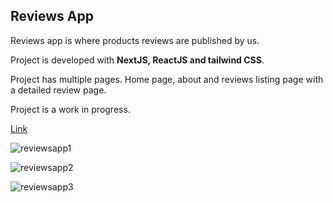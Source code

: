 ## Reviews App

Reviews app is where products reviews are published by us.

Project is developed with __NextJS, ReactJS and tailwind CSS__.

Project has multiple pages. Home page, about and reviews listing page with a detailed review page.

Project is a work in progress.

[Link](https://reviews-app-nu.vercel.app/)

![reviewsapp1](https://github.com/Siddharthbadal/ReviewsApp/assets/55015090/84bb949c-a8bc-4a2e-9d39-3407924ebac9)


![reviewsapp2](https://github.com/Siddharthbadal/ReviewsApp/assets/55015090/f2132267-dff3-4130-b135-632f12ddc7ee)


![reviewsapp3](https://github.com/Siddharthbadal/ReviewsApp/assets/55015090/a2f9694d-c4f8-4e2e-bae8-508082a3010b)
